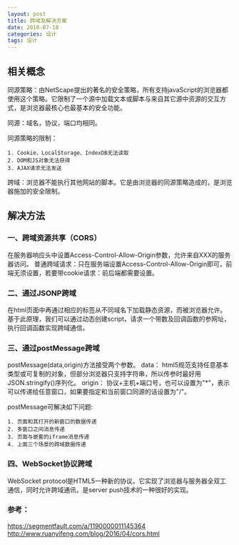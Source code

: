 ```yaml
---
layout: post
title: 跨域及解决方案
date: 2018-07-18
categories: 设计
tags: 设计
---
```


## 相关概念
同源策略：由NetScape提出的著名的安全策略，所有支持javaScript的浏览器都使用这个策略。它限制了一个源中加载文本或脚本与来自其它源中资源的交互方式，是浏览器最核心也最基本的安全功能。

同源：域名，协议，端口均相同。

同源策略的限制：

```
1. Cookie、LocalStorage、IndexDB无法读取
2. DOM和JS对象无法获得
3. AJAX请求无法发送
```

跨域：浏览器不能执行其他网站的脚本。它是由浏览器的同源策略造成的，是浏览器施加的安全限制。

## 解决方法
### 一、跨域资源共享（CORS）
在服务器响应头中设置Access-Control-Allow-Origin参数，允许来自XXX的服务器访问。
普通跨域请求：只在服务端设置Access-Control-Allow-Origin即可，前端无须设置，若要带cookie请求：前后端都需要设置。

### 二、通过JSONP跨域
在html页面中再通过相应的标签从不同域名下加载静态资源，而被浏览器允许。
基于此原理，我们可以通过动态创建script，请求一个带数及回调函数的参网址，执行回调函数实现跨域通信。

### 三、通过postMessage跨域
postMessage(data,origin)方法接受两个参数。
data： html5规范支持任意基本类型或可复制的对象，但部分浏览器只支持字符串，所以传参时最好用JSON.stringify()序列化。
origin： 协议+主机+端口号，也可以设置为"*"，表示可以传递给任意窗口，如果要指定和当前窗口同源的话设置为"/"。

postMessage可解决如下问题:

```
1. 页面和其打开的新窗口的数据传递
2. 多窗口之间消息传递
3. 页面与嵌套的iframe消息传递
4. 上面三个场景的跨域数据传递
```

### 四、WebSocket协议跨域
WebSocket protocol是HTML5一种新的协议。它实现了浏览器与服务器全双工通信，同时允许跨域通讯，是server push技术的一种很好的实现。

### 参考：
https://segmentfault.com/a/1190000011145364
http://www.ruanyifeng.com/blog/2016/04/cors.html

